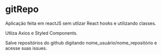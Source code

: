 # gitRepo

  Aplicação feita em reactJS sem utlizar React hooks e utilizando classes.
  
  Utliza Axios e Styled Components.
  
  Salve repositórios do github digitando nome_usuário/nome_repositório e acesse suas issues.
